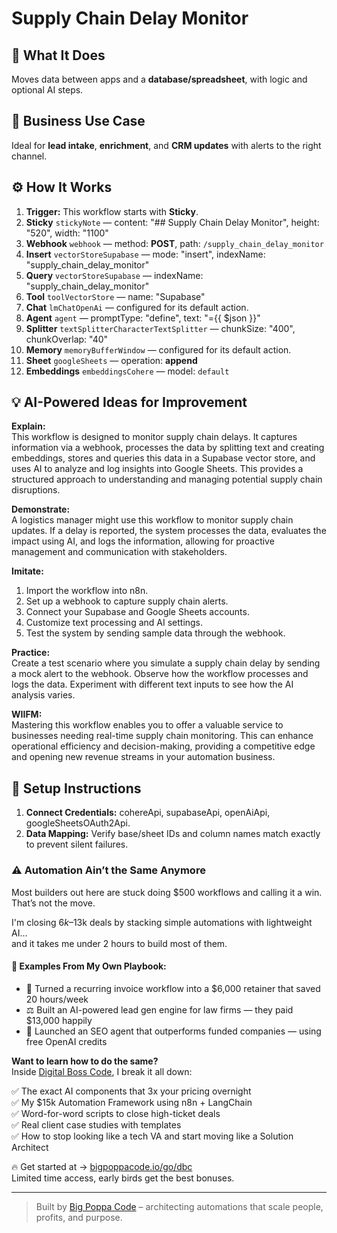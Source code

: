 # Supply Chain Delay Monitor
  ## 🚀 What It Does
  Moves data between apps and a **database/spreadsheet**, with logic and optional AI steps.
  
  ## 💼 Business Use Case
  Ideal for **lead intake**, **enrichment**, and **CRM updates** with alerts to the right channel.
  
  ## ⚙️ How It Works
  1. **Trigger:** This workflow starts with **Sticky**.
  2. **Sticky** `stickyNote` — content: "## Supply Chain Delay Monitor", height: "520", width: "1100"
3. **Webhook** `webhook` — method: **POST**, path: `/supply_chain_delay_monitor`
4. **Insert** `vectorStoreSupabase` — mode: "insert", indexName: "supply_chain_delay_monitor"
5. **Query** `vectorStoreSupabase` — indexName: "supply_chain_delay_monitor"
6. **Tool** `toolVectorStore` — name: "Supabase"
7. **Chat** `lmChatOpenAi` — configured for its default action.
8. **Agent** `agent` — promptType: "define", text: "={{ $json }}"
9. **Splitter** `textSplitterCharacterTextSplitter` — chunkSize: "400", chunkOverlap: "40"
10. **Memory** `memoryBufferWindow` — configured for its default action.
11. **Sheet** `googleSheets` — operation: **append**
12. **Embeddings** `embeddingsCohere` — model: `default`
  
  ## 💡 AI-Powered Ideas for Improvement
  **Explain:**  
This workflow is designed to monitor supply chain delays. It captures information via a webhook, processes the data by splitting text and creating embeddings, stores and queries this data in a Supabase vector store, and uses AI to analyze and log insights into Google Sheets. This provides a structured approach to understanding and managing potential supply chain disruptions.

**Demonstrate:**  
A logistics manager might use this workflow to monitor supply chain updates. If a delay is reported, the system processes the data, evaluates the impact using AI, and logs the information, allowing for proactive management and communication with stakeholders.

**Imitate:**  
1. Import the workflow into n8n.
2. Set up a webhook to capture supply chain alerts.
3. Connect your Supabase and Google Sheets accounts.
4. Customize text processing and AI settings.
5. Test the system by sending sample data through the webhook.

**Practice:**  
Create a test scenario where you simulate a supply chain delay by sending a mock alert to the webhook. Observe how the workflow processes and logs the data. Experiment with different text inputs to see how the AI analysis varies.

**WIIFM:**  
Mastering this workflow enables you to offer a valuable service to businesses needing real-time supply chain monitoring. This can enhance operational efficiency and decision-making, providing a competitive edge and opening new revenue streams in your automation business.
  
  ## 🔧 Setup Instructions
  1. **Connect Credentials:** cohereApi, supabaseApi, openAiApi, googleSheetsOAuth2Api.
2. **Data Mapping:** Verify base/sheet IDs and column names match exactly to prevent silent failures.
  
### ⚠️ Automation Ain’t the Same Anymore

Most builders out here are stuck doing $500 workflows and calling it a win.  
That’s not the move.  

I'm closing $6k–$13k deals by stacking simple automations with lightweight AI...  
and it takes me under 2 hours to build most of them.

#### 🧠 Examples From My Own Playbook:
- 🔁 Turned a recurring invoice workflow into a $6,000 retainer that saved 20 hours/week  
- ⚖️ Built an AI-powered lead gen engine for law firms — they paid $13,000 happily  
- 🚀 Launched an SEO agent that outperforms funded companies — using free OpenAI credits  

**Want to learn how to do the same?**  
Inside [Digital Boss Code](https://bigpoppacode.io/go/dbc), I break it all down:

✅ The exact AI components that 3x your pricing overnight  
✅ My $15k Automation Framework using n8n + LangChain  
✅ Word-for-word scripts to close high-ticket deals  
✅ Real client case studies with templates  
✅ How to stop looking like a tech VA and start moving like a Solution Architect  

🔥 Get started at → [bigpoppacode.io/go/dbc](https://bigpoppacode.io/go/dbc)  
Limited time access, early birds get the best bonuses.

---
> Built by [Big Poppa Code](https://bigpoppacode.io) – architecting automations that scale people, profits, and purpose.
  